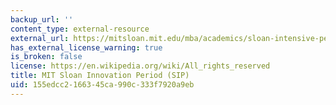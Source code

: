 ```yaml
---
backup_url: ''
content_type: external-resource
external_url: https://mitsloan.mit.edu/mba/academics/sloan-intensive-period
has_external_license_warning: true
is_broken: false
license: https://en.wikipedia.org/wiki/All_rights_reserved
title: MIT Sloan Innovation Period (SIP)
uid: 155edcc2-1663-45ca-990c-333f7920a9eb
---
```


